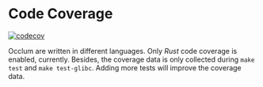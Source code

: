 # Code Coverage

[![codecov](https://codecov.io/gh/occlum/occlum/branch/master/graph/badge.svg?token=FS22ULGGRC)](https://codecov.io/gh/occlum/occlum)

Occlum are written in different languages. Only *Rust* code coverage is enabled,
currently. Besides, the coverage data is only collected during `make test` and
`make test-glibc`. Adding more tests will improve the coverage data.
